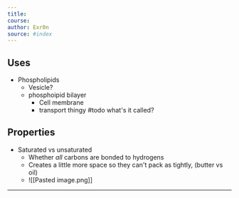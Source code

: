 ```yaml
---
title:  
course: 
author: Exr0n
source: #index
---
```


## Uses
- Phospholipids
	- Vesicle?
	- phosphoipid bilayer
		- Cell membrane
		- transport thingy #todo what's it called?
## Properties
- Saturated vs unsaturated
	- Whether _all_ carbons are bonded to hydrogens
	- Creates a little more space so they can't pack as tightly, (butter vs oil)
	- ![[Pasted image.png]]

---